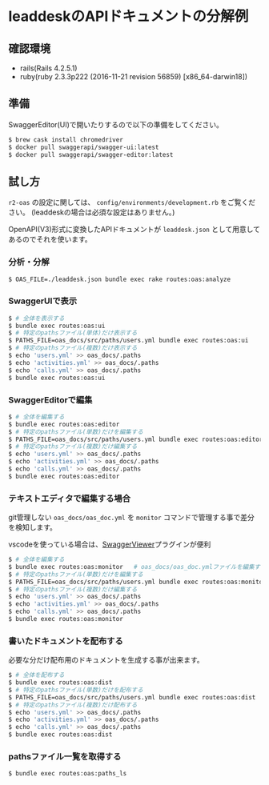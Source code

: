 # leaddeskのAPIドキュメントの分解例

## 確認環境

- rails(Rails 4.2.5.1)
- ruby(ruby 2.3.3p222 (2016-11-21 revision 56859) [x86_64-darwin18])

## 準備

SwaggerEditor(UI)で開いたりするので以下の準備をしてください。

```bash
$ brew cask install chromedriver
$ docker pull swaggerapi/swagger-ui:latest
$ docker pull swaggerapi/swagger-editor:latest
```

## 試し方

`r2-oas` の設定に関しては、 `config/environments/development.rb` をご覧ください。
(leaddeskの場合は必須な設定はありません。)

OpenAPI(V3)形式に変換したAPIドキュメントが `leaddesk.json` として用意してあるのでそれを使います。

### 分析・分解

```bash
$ OAS_FILE=./leaddesk.json bundle exec rake routes:oas:analyze
```

### SwaggerUIで表示

```bash
$ # 全体を表示する
$ bundle exec routes:oas:ui
$ # 特定のpathsファイル(単体)だけ表示する
$ PATHS_FILE=oas_docs/src/paths/users.yml bundle exec routes:oas:ui
$ # 特定のpathsファイル(複数)だけ表示する
$ echo 'users.yml' >> oas_docs/.paths
$ echo 'activities.yml' >> oas_docs/.paths
$ echo 'calls.yml' >> oas_docs/.paths
$ bundle exec routes:oas:ui
```

### SwaggerEditorで編集

```bash
$ # 全体を編集する
$ bundle exec routes:oas:editor
$ # 特定のpathsファイル(単数)だけを編集する
$ PATHS_FILE=oas_docs/src/paths/users.yml bundle exec routes:oas:editor
$ # 特定のpathsファイル(複数)だけ編集する
$ echo 'users.yml' >> oas_docs/.paths
$ echo 'activities.yml' >> oas_docs/.paths
$ echo 'calls.yml' >> oas_docs/.paths
$ bundle exec routes:oas:editor
```

### テキストエディタで編集する場合

git管理しない `oas_docs/oas_doc.yml` を `monitor` コマンドで管理する事で差分を検知します。

vscodeを使っている場合は、[SwaggerViewer](https://marketplace.visualstudio.com/items?itemName=Arjun.swagger-viewer)プラグインが便利

```bash
$ # 全体を編集する
$ bundle exec routes:oas:monitor   # oas_docs/oas_doc.ymlファイルを編集する。
$ # 特定のpathsファイル(単数)だけを編集する
$ PATHS_FILE=oas_docs/src/paths/users.yml bundle exec routes:oas:monitor
$ # 特定のpathsファイル(複数)だけ編集する
$ echo 'users.yml' >> oas_docs/.paths
$ echo 'activities.yml' >> oas_docs/.paths
$ echo 'calls.yml' >> oas_docs/.paths
$ bundle exec routes:oas:monitor
```

### 書いたドキュメントを配布する

必要な分だけ配布用のドキュメントを生成する事が出来ます。

```bash
$ # 全体を配布する
$ bundle exec routes:oas:dist
$ # 特定のpathsファイル(単数)だけを配布する
$ PATHS_FILE=oas_docs/src/paths/users.yml bundle exec routes:oas:dist
$ # 特定のpathsファイル(複数)だけ配布する
$ echo 'users.yml' >> oas_docs/.paths
$ echo 'activities.yml' >> oas_docs/.paths
$ echo 'calls.yml' >> oas_docs/.paths
$ bundle exec routes:oas:dist
```

### pathsファイル一覧を取得する

```bash
$ bundle exec routes:oas:paths_ls
```
